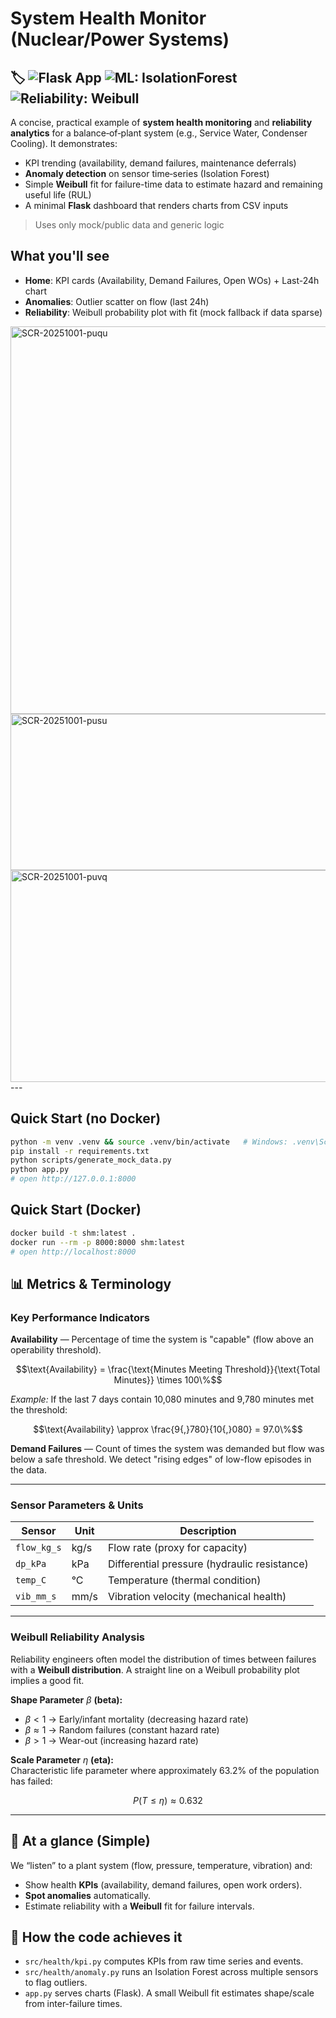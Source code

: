 # System Health Monitor (Nuclear/Power Systems)
## 🏷️ ![Flask App](https://img.shields.io/badge/Flask-Server-ff69b4) ![ML: IsolationForest](https://img.shields.io/badge/ML-IsolationForest-blueviolet) ![Reliability: Weibull](https://img.shields.io/badge/Reliability-Weibull-green)

A concise, practical example of **system health monitoring** and **reliability analytics** for a balance‑of‑plant system (e.g., Service Water, Condenser Cooling). It demonstrates:
- KPI trending (availability, demand failures, maintenance deferrals)
- **Anomaly detection** on sensor time‑series (Isolation Forest)
- Simple **Weibull** fit for failure-time data to estimate hazard and remaining useful life (RUL)
- A minimal **Flask** dashboard that renders charts from CSV inputs

> Uses only mock/public data and generic logic

## What you'll see
- **Home**: KPI cards (Availability, Demand Failures, Open WOs) + Last-24h chart  
- **Anomalies**: Outlier scatter on flow (last 24h)  
- **Reliability**: Weibull probability plot with fit (mock fallback if data sparse)

<img width="1605" height="620" alt="SCR-20251001-puqu" src="https://github.com/user-attachments/assets/1434d019-2707-47bf-9d48-8f78023f3418" />

<img width="1394" height="250" alt="SCR-20251001-pusu" src="https://github.com/user-attachments/assets/6385bc0a-45a0-4be4-90f2-02e2795cef21" />

<img width="1663" height="339" alt="SCR-20251001-puvq" src="https://github.com/user-attachments/assets/eca28272-925d-4edd-8110-4a3414849047" />
---

## Quick Start (no Docker)

```bash
python -m venv .venv && source .venv/bin/activate   # Windows: .venv\Scripts\activate
pip install -r requirements.txt
python scripts/generate_mock_data.py
python app.py
# open http://127.0.0.1:8000
```

## Quick Start (Docker)

```bash
docker build -t shm:latest .
docker run --rm -p 8000:8000 shm:latest
# open http://localhost:8000
```
## 📊 Metrics & Terminology

### Key Performance Indicators

**Availability** — Percentage of time the system is "capable" (flow above an operability threshold).

$$\text{Availability} = \frac{\text{Minutes Meeting Threshold}}{\text{Total Minutes}} \times 100\%$$

*Example:* If the last 7 days contain 10,080 minutes and 9,780 minutes met the threshold:

$$\text{Availability} \approx \frac{9{,}780}{10{,}080} = 97.0\%$$

**Demand Failures** — Count of times the system was demanded but flow was below a safe threshold. We detect "rising edges" of low-flow episodes in the data.

---

### Sensor Parameters & Units

| Sensor | Unit | Description |
|--------|------|-------------|
| `flow_kg_s` | kg/s | Flow rate (proxy for capacity) |
| `dp_kPa` | kPa | Differential pressure (hydraulic resistance) |
| `temp_C` | °C | Temperature (thermal condition) |
| `vib_mm_s` | mm/s | Vibration velocity (mechanical health) |

---

### Weibull Reliability Analysis

Reliability engineers often model the distribution of times between failures with a **Weibull distribution**. A straight line on a Weibull probability plot implies a good fit.

**Shape Parameter** $\beta$ **(beta):**
- $\beta < 1$ → Early/infant mortality (decreasing hazard rate)
- $\beta \approx 1$ → Random failures (constant hazard rate)
- $\beta > 1$ → Wear-out (increasing hazard rate)

**Scale Parameter** $\eta$ **(eta):**  
Characteristic life parameter where approximately 63.2% of the population has failed:

$$P(T \leq \eta) \approx 0.632$$

---

## 👀 At a glance (Simple)
We “listen” to a plant system (flow, pressure, temperature, vibration) and:
- Show health **KPIs** (availability, demand failures, open work orders).
- **Spot anomalies** automatically.
- Estimate reliability with a **Weibull** fit for failure intervals.

## 🧠 How the code achieves it 
- `src/health/kpi.py` computes KPIs from raw time series and events.
- `src/health/anomaly.py` runs an Isolation Forest across multiple sensors to flag outliers.
- `app.py` serves charts (Flask). A small Weibull fit estimates shape/scale from inter-failure times.




